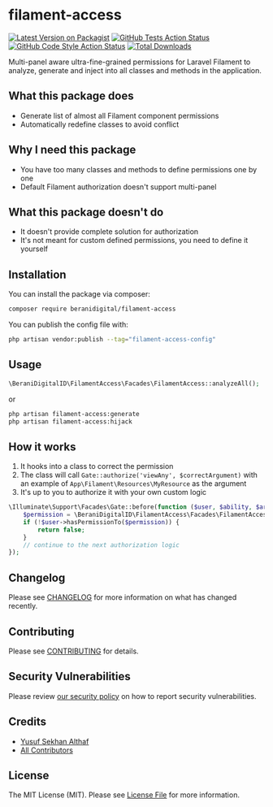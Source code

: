 # filament-access

[![Latest Version on Packagist](https://img.shields.io/packagist/v/beranidigital/filament-access.svg?style=flat-square)](https://packagist.org/packages/beranidigital/filament-access)
[![GitHub Tests Action Status](https://img.shields.io/github/actions/workflow/status/beranidigital/filament-access/run-tests.yml?branch=main&label=tests&style=flat-square)](https://github.com/beranidigital/filament-access/actions?query=workflow%3Arun-tests+branch%3Amain)
[![GitHub Code Style Action Status](https://img.shields.io/github/actions/workflow/status/beranidigital/filament-access/fix-php-code-styling.yml?branch=main&label=code%20style&style=flat-square)](https://github.com/beranidigital/filament-access/actions?query=workflow%3A"Fix+PHP+code+styling"+branch%3Amain)
[![Total Downloads](https://img.shields.io/packagist/dt/beranidigital/filament-access.svg?style=flat-square)](https://packagist.org/packages/beranidigital/filament-access)



Multi-panel aware ultra-fine-grained permissions for Laravel Filament to analyze, generate and inject into all classes and methods in the application.

## What this package does
- Generate list of almost all Filament component permissions
- Automatically redefine classes to avoid conflict

## Why I need this package
- You have too many classes and methods to define permissions one by one
- Default Filament authorization doesn't support multi-panel

## What this package doesn't do
- It doesn't provide complete solution for authorization
- It's not meant for custom defined permissions, you need to define it yourself

## Installation

You can install the package via composer:

```bash
composer require beranidigital/filament-access
```



You can publish the config file with:

```bash
php artisan vendor:publish --tag="filament-access-config"
```


## Usage

```php
\BeraniDigitalID\FilamentAccess\Facades\FilamentAccess::analyzeAll();
```
or
```bash
php artisan filament-access:generate
php artisan filament-access:hijack
```

## How it works
1. It hooks into a class to correct the permission
2. The class will call `Gate::authorize('viewAny', $correctArgument)` with an example of `App\Filament\Resources\MyResource` as the argument
3. It's up to you to authorize it with your own custom logic
```php
\Illuminate\Support\Facades\Gate::before(function ($user, $ability, $arguments) {
    $permission = \BeraniDigitalID\FilamentAccess\Facades\FilamentAccess::determinePermissionName($ability, $arguments);
    if (!$user->hasPermissionTo($permission)) {
        return false;
    }
    // continue to the next authorization logic
});
```

## Changelog

Please see [CHANGELOG](CHANGELOG.md) for more information on what has changed recently.

## Contributing

Please see [CONTRIBUTING](.github/CONTRIBUTING.md) for details.

## Security Vulnerabilities

Please review [our security policy](../../security/policy) on how to report security vulnerabilities.

## Credits

- [Yusuf Sekhan Althaf](https://github.com/Ticlext-Altihaf)
- [All Contributors](../../contributors)

## License

The MIT License (MIT). Please see [License File](LICENSE.md) for more information.
